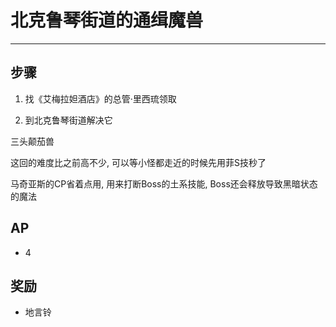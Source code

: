 # 北克鲁琴街道的通缉魔兽

---

## 步骤

1. 找《艾梅拉妲酒店》的总管·里西琉领取

2. 到北克鲁琴街道解决它

三头颠茄兽

这回的难度比之前高不少, 可以等小怪都走近的时候先用菲S技秒了

马奇亚斯的CP省着点用, 用来打断Boss的土系技能, Boss还会释放导致黑暗状态的魔法

## AP

- 4

## 奖励

- 地言铃